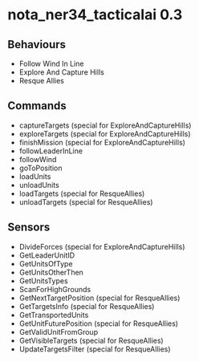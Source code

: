 nota_ner34_tacticalai 0.3
====

Behaviours
----

* Follow Wind In Line
* Explore And Capture Hills
* Resque Allies

Commands
----

* captureTargets (special for ExploreAndCaptureHills)
* exploreTargets (special for ExploreAndCaptureHills)
* finishMission (special for ExploreAndCaptureHills)
* followLeaderInLine
* followWind
* goToPosition
* loadUnits
* unloadUnits
* loadTargets (special for ResqueAllies)
* unloadTargets (special for ResqueAllies)

Sensors
----

* DivideForces (special for ExploreAndCaptureHills)
* GetLeaderUnitID
* GetUnitsOfType
* GetUnitsOtherThen
* GetUnitsTypes
* ScanForHighGrounds
* GetNextTargetPosition (special for ResqueAllies)
* GetTargetsInfo (special for ResqueAllies)
* GetTransportedUnits
* GetUnitFuturePosition (special for ResqueAllies)
* GetValidUnitFromGroup
* GetVisibleTargets (special for ResqueAllies)
* UpdateTargetsFilter (special for ResqueAllies)